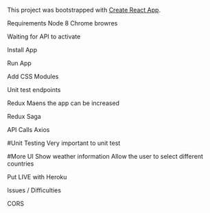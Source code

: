 This project was bootstrapped with [Create React App](https://github.com/facebook/create-react-app).

Requirements
Node 8
Chrome browres

Waiting for API to activate


Install App

Run App



Add CSS Modules

Unit test endpoints


Redux 
Maens the app can be increased


Redux Saga



API Calls
Axios

#Unit Testing
Very important to unit test

#More UI
Show weather information
Allow the user to select different countries

Put LIVE with Heroku

Issues / Difficulties

CORS